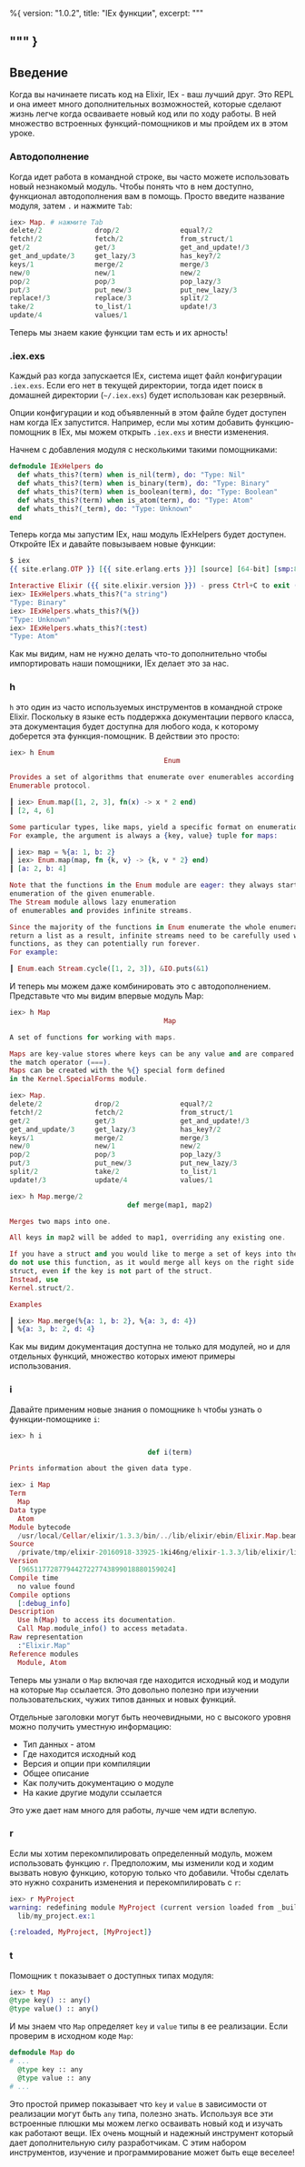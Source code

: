 %{
  version: "1.0.2",
  title: "IEx функции",
  excerpt: """
  
"""
}
---

## Введение

Когда вы начинаете писать код на Elixir, IEx - ваш лучший друг.
Это REPL и она имеет много дополнительных возможностей, которые сделают жизнь легче когда осваиваете новый код или по ходу работы.
В ней множество встроенных функций-помощников и мы пройдем их в этом уроке.

### Автодополнение

Когда идет работа в командной строке, вы часто можете использовать новый незнакомый модуль.
Чтобы понять что в нем доступно, функционал автодополнения вам в помощь.
Просто введите название модуля, затем `.` и нажмите `Tab`:

```elixir
iex> Map. # нажмите Tab
delete/2             drop/2               equal?/2
fetch!/2             fetch/2              from_struct/1
get/2                get/3                get_and_update!/3
get_and_update/3     get_lazy/3           has_key?/2
keys/1               merge/2              merge/3
new/0                new/1                new/2
pop/2                pop/3                pop_lazy/3
put/3                put_new/3            put_new_lazy/3
replace!/3           replace/3            split/2
take/2               to_list/1            update!/3
update/4             values/1
```

Теперь мы знаем какие функции там есть и их арность!

### .iex.exs

Каждый раз когда запускается IEx, система ищет файл конфигурации `.iex.exs`.
Если его нет в текущей директории, тогда идет поиск в домашней директории (`~/.iex.exs`) будет использован как резервный.

Опции конфигурации и код объявленный в этом файле будет доступен нам когда IEx запустится.
Например, если мы хотим добавить функцию-помощник в IEx, мы можем открыть `.iex.exs` и внести изменения.

Начнем с добавления модуля с несколькими такими помощниками:

```elixir
defmodule IExHelpers do
  def whats_this?(term) when is_nil(term), do: "Type: Nil"
  def whats_this?(term) when is_binary(term), do: "Type: Binary"
  def whats_this?(term) when is_boolean(term), do: "Type: Boolean"
  def whats_this?(term) when is_atom(term), do: "Type: Atom"
  def whats_this?(_term), do: "Type: Unknown"
end
```

Теперь когда мы запустим IEx, наш модуль IExHelpers будет доступен.
Откройте IEx и давайте повызываем новые функции:

```elixir
$ iex
{{ site.erlang.OTP }} [{{ site.erlang.erts }}] [source] [64-bit] [smp:8:8] [async-threads:10] [hipe] [kernel-poll:false] [dtrace]

Interactive Elixir ({{ site.elixir.version }}) - press Ctrl+C to exit (type h() ENTER for help)
iex> IExHelpers.whats_this?("a string")
"Type: Binary"
iex> IExHelpers.whats_this?(%{})
"Type: Unknown"
iex> IExHelpers.whats_this?(:test)
"Type: Atom"
```

Как мы видим, нам не нужно делать что-то дополнительно чтобы импортировать наши помощники, IEx делает это за нас.

### h

`h` это один из часто используемых инструментов в командной строке Elixir.
Поскольку в языке есть поддержка документации первого класса, эта документация будет доступна для любого кода, к которому доберется эта функция-помощник.
В действии это просто:

```elixir
iex> h Enum
                                      Enum

Provides a set of algorithms that enumerate over enumerables according to the
Enumerable protocol.

┃ iex> Enum.map([1, 2, 3], fn(x) -> x * 2 end)
┃ [2, 4, 6]

Some particular types, like maps, yield a specific format on enumeration.
For example, the argument is always a {key, value} tuple for maps:

┃ iex> map = %{a: 1, b: 2}
┃ iex> Enum.map(map, fn {k, v} -> {k, v * 2} end)
┃ [a: 2, b: 4]

Note that the functions in the Enum module are eager: they always start the
enumeration of the given enumerable.
The Stream module allows lazy enumeration
of enumerables and provides infinite streams.

Since the majority of the functions in Enum enumerate the whole enumerable and
return a list as a result, infinite streams need to be carefully used with such
functions, as they can potentially run forever.
For example:

┃ Enum.each Stream.cycle([1, 2, 3]), &IO.puts(&1)
```

И теперь мы можем даже комбинировать это с автодополнением.
Представьте что мы видим впервые модуль Map:

```elixir
iex> h Map
                                      Map

A set of functions for working with maps.

Maps are key-value stores where keys can be any value and are compared using
the match operator (===).
Maps can be created with the %{} special form defined
in the Kernel.SpecialForms module.

iex> Map.
delete/2             drop/2               equal?/2
fetch!/2             fetch/2              from_struct/1
get/2                get/3                get_and_update!/3
get_and_update/3     get_lazy/3           has_key?/2
keys/1               merge/2              merge/3
new/0                new/1                new/2
pop/2                pop/3                pop_lazy/3
put/3                put_new/3            put_new_lazy/3
split/2              take/2               to_list/1
update!/3            update/4             values/1

iex> h Map.merge/2
                             def merge(map1, map2)

Merges two maps into one.

All keys in map2 will be added to map1, overriding any existing one.

If you have a struct and you would like to merge a set of keys into the struct,
do not use this function, as it would merge all keys on the right side into the
struct, even if the key is not part of the struct.
Instead, use
Kernel.struct/2.

Examples

┃ iex> Map.merge(%{a: 1, b: 2}, %{a: 3, d: 4})
┃ %{a: 3, b: 2, d: 4}
```

Как мы видим документация доступна не только для модулей, но и для отдельных функций, множество которых имеют примеры использования.

### i

Давайте применим новые знания о помощнике `h` чтобы узнать о функции-помощнике `i`:

```elixir
iex> h i

                                  def i(term)

Prints information about the given data type.

iex> i Map
Term
  Map
Data type
  Atom
Module bytecode
  /usr/local/Cellar/elixir/1.3.3/bin/../lib/elixir/ebin/Elixir.Map.beam
Source
  /private/tmp/elixir-20160918-33925-1ki46ng/elixir-1.3.3/lib/elixir/lib/map.ex
Version
  [9651177287794427227743899018880159024]
Compile time
  no value found
Compile options
  [:debug_info]
Description
  Use h(Map) to access its documentation.
  Call Map.module_info() to access metadata.
Raw representation
  :"Elixir.Map"
Reference modules
  Module, Atom
```

Теперь мы узнали о `Map` включая где находится исходный код и модули на которые `Map` ссылается.
Это довольно полезно при изучении пользовательских, чужих типов данных и новых функций.

Отдельные заголовки могут быть неочевидными, но с высокого уровня можно получить уместную информацию:

- Тип данных - атом
- Где находится исходный код
- Версия и опции при компиляции
- Общее описание
- Как получить документацию о модуле
- На какие другие модули ссылается

Это уже дает нам много для работы, лучше чем идти вслепую.

### r

Если мы хотим перекомпилировать определенный модуль, можем использовать функцию `r`.
Предположим, мы изменили код и ходим вызвать новую функцию, которую только что добавили.
Чтобы сделать это нужно сохранить изменения и перекомпилировать с `r`:

```elixir
iex> r MyProject
warning: redefining module MyProject (current version loaded from _build/dev/lib/my_project/ebin/Elixir.MyProject.beam)
  lib/my_project.ex:1

{:reloaded, MyProject, [MyProject]}
```

### t

Помощник `t` показывает о доступных типах модуля:

```elixir
iex> t Map
@type key() :: any()
@type value() :: any()
```

И мы знаем что `Map` определяет `key` и `value` типы в ее реализации.
Если проверим в исходном коде `Map`:

```elixir
defmodule Map do
# ...
  @type key :: any
  @type value :: any
# ...
```

Это простой пример показывает что `key` и `value` в зависимости от реализации могут быть `any` типа, полезно знать.
Используя все эти встроенные плюшки мы можем легко осваивать новый код и изучать как работают вещи.
IEx очень мощный и надежный инструмент который дает дополнительную силу разработчикам.
С этим набором инструментов, изучение и программирование может быть еще веселее!
